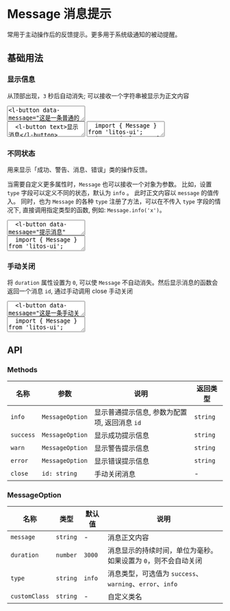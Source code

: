 # Message 消息提示

常用于主动操作后的反馈提示。更多用于系统级通知的被动提醒。

## 基础用法

<script setup>
  import { onMounted, nextTick, onUnmounted } from 'vue';
  import { elem, iterate, on } from 'ph-utils/dom';

  let $btns;
  let id;

  function showMessage(e) {
    const $target = e.target;
    const message = $target.getAttribute('data-message');
    const type = $target.getAttribute('data-type') || 'info';
    const duration = $target.getAttribute('data-duration') || 3000;
    if (type !== 'close') {
      id = LMessage.show({ message, type, duration: Number(duration) });
    } else {
      LMessage.close(id);
    }
  }

  onMounted(() => {
    nextTick(() => {
      $btns = elem('.preview-container l-button');
      iterate($btns, ($btn) => {
        on($btn, 'click', showMessage);
      });
    });
  });

  onUnmounted(() => {
    if ($btns) {
      iterate($btns, ($btn) => {
        $btn.removeEventListener('click', showMessage);
      });
    }
  })
</script>

### 显示信息

从顶部出现，`3` 秒后自动消失; 可以接收一个字符串被显示为正文内容

<ClientOnly>
<l-code-preview>
<textarea>
<l-button data-message="这是一条普通的提示信息">显示消息</l-button>
</textarea>
<div class="source">
<textarea lang="html">
  <l-button text>显示消息</l-button>
</textarea>
<textarea lang="js">
  import { Message } from 'litos-ui';
  import { elem, on } from 'ph-utils/dom';
  //-
  on(elem('l-button')[0], 'click', () => {
    Message.show({ message: '这是一条普通的提示信息' });
  });
</textarea>
</div>
</l-code-preview>
</ClientOnly>

### 不同状态

用来显示「成功、警告、消息、错误」类的操作反馈。

当需要自定义更多属性时，`Message` 也可以接收一个对象为参数。 比如，设置 `type` 字段可以定义不同的状态，默认为 `info` 。 此时正文内容以 `message` 的值传入。 同时，也为 `Message` 的各种 `type` 注册了方法，可以在不传入 `type` 字段的情况下, 直接调用指定类型的函数, 例如: `Message.info('x')`。

<ClientOnly>
<l-code-preview>
<textarea>
  <l-button data-message="提示消息" data-type="info">提示消息</l-button>
  <l-button data-message="成功消息" data-type="success">成功消息</l-button>
  <l-button data-message="警告消息" data-type="warn">警告消息</l-button>
  <l-button data-message="错误消息" data-type="error">错误消息</l-button>
</textarea>
<div class="source">
<textarea lang="js">
  import { Message } from 'litos-ui';
  //-
  Message.info("提示消息");
  Message.success("成功消息");
  Message.warn("警告消息");
  Message.error("错误消息");
</textarea>
</div>
</l-code-preview>
</ClientOnly>

### 手动关闭

将 `duration` 属性设置为 `0`, 可以使 `Message` 不自动消失。然后显示消息的函数会返回一个消息 `id`, 通过手动调用 close 手动关闭

<ClientOnly>
<l-code-preview>
<textarea>
  <l-button data-message="这是一条手动关闭的提示信息" data-duration="0">打开</l-button>
  <l-button data-type="close">关闭</l-button>
</textarea>
<div class="source">
<textarea lang="js">
  import { Message } from 'litos-ui';
  //-
  // 打开消息
  const id = Message.show({ 
    message: '这是一条手动关闭的提示信息', 
    type: 'info',
    duration: 0 
  });
  // 关闭消息
  Message.close(id);
</textarea>
</div>
</l-code-preview>
</ClientOnly>

## API

### Methods

<!-- prettier-ignore -->
| 名称 | 参数 | 说明 | 返回类型 |
| --- | --- | --- | --- |
| `info` | `MessageOption` | 显示普通提示信息, 参数为配置项, 返回消息 `id` | `string` |
| `success` | `MessageOption` | 显示成功提示信息 | `string` |
| `warn` | `MessageOption` | 显示警告提示信息 | `string` |
| `error` | `MessageOption` | 显示错误提示信息 | `string` |
| `close` | `id: string` | 手动关闭消息 | - |

### MessageOption

<!-- prettier-ignore -->
| 名称 | 类型 | 默认值 | 说明 |
| --- | --- | --- | --- |
| `message` | `string` | - | 消息正文内容 |
| `duration` | `number` | `3000` | 消息显示的持续时间，单位为毫秒。如果设置为 `0`，则不会自动关闭 |
| `type` | `string` | `info` | 消息类型，可选值为 `success`、`warning`、`error`、`info` |
| `customClass` | `string` | - | 自定义类名 |
